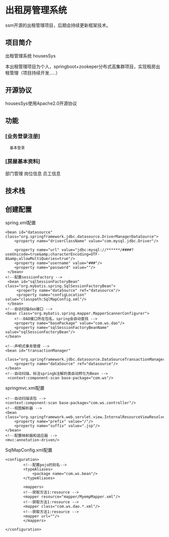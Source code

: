 # 出租房管理系统
ssm开源的出租管理项目，后期会持续更新框架技术。
## 项目简介
出租管理系统 housesSys

本出租管理项目为个人，springboot+zookeper分布式高集群项目，实现租房出租管理（项目持续开发.....）

## 开源协议
  housesSys使用Apache2.0开源协议

## 功能
  ### [业务登录注册]
  
      基本登录
  ### [房屋基本资料]
  
  部门管理
  岗位信息
  员工信息

## 技术栈
  
## 创建配置
 spring.xml配置
  <!--配置数据源 -->
	<bean id="datasource" class="org.springframework.jdbc.datasource.DriverManagerDataSource">
	 	<property name="driverClassName" value="com.mysql.jdbc.Driver"/>
<!--	 	<property name="url" value="jdbc:mysql://192.168.6.150:3306/housesdb?useUnicode=true&amp;characterEncoding=UTF-8&amp;allowMultiQueries=true"/>-->
		<property name="url" value="jdbc:mysql://******/####?useUnicode=true&amp;characterEncoding=UTF-8&amp;allowMultiQueries=true"/>
		<property name="username" value="###"/>
	 	<property name="password" value=""/>
	 </bean>
	<!--配置sessionFactory -->
	 <bean id="sqlSessionFactoryBean" class="org.mybatis.spring.SqlSessionFactoryBean">
		 <property name="dataSource" ref="datasource"/>
		 <property name="configLocation" value="classpath:SqlMapConfig.xml"/>
	 </bean>
	<!--自动扫描dao接口 -->
	<bean class="org.mybatis.spring.mapper.MapperScannerConfigurer">
		<!--DAO接口所在包名，spring会自动查找 -->
		<property name="basePackage" value="com.ws.dao"/>
		<property name="sqlSessionFactoryBeanName" value="sqlSessionFactoryBean"/>
	</bean>
<!--	 -->
<!--	 <bean class="org.mybatis.spring.mapper.MapperScannerConfigurer">-->
<!--	 	<property name="basePackage" value="com.ws.dao"></property>-->
<!--	 	<property name="sqlSessionFactory" ref="sqlSessionFactoryBean"></property>-->
<!--	 </bean>   -->
	<!--声明式事务管理 -->
	<bean id="transactionManager"
		  class="org.springframework.jdbc.datasource.DataSourceTransactionManager">
		<property name="dataSource" ref="datasource"/>
	</bean>
	<!--自动扫描，标注springb注解的类自动转化为Bean -->
	 <context:component-scan base-package="com.ws"/>
	 
springmvc.xml配置
	
	
	<!--自动扫描该包 -->
	<context:component-scan base-package="com.ws.controller"/>
	<!--视图解析器 -->
	<bean class="org.springframework.web.servlet.view.InternalResourceViewResolver">
		<property name="prefix" value="/"/>
		<property name="suffix" value=".jsp"/>
	</bean>
	<!--配置映射器和适应器 -->
	<mvc:annotation-driven/>
	
SqlMapConfig.xml配置
	
	
	<configuration>
    		<!--配置pojo的别名-->
    		<typeAliases>
        		<package name="com.ws.bean"/>
    		</typeAliases>
    
    		<mappers>
			<!--获取方法1:resource -->
			<mapper resource="mapper/MyempMapper.xml"/>
			<!--获取方法1:resource -->
			<mapper class="com.ws.dao.*.xml"/>
			<!--获取方法1:resource -->
			<mapper url=""/>
    		</mappers>
     
	</configuration>
	
  
  
  

